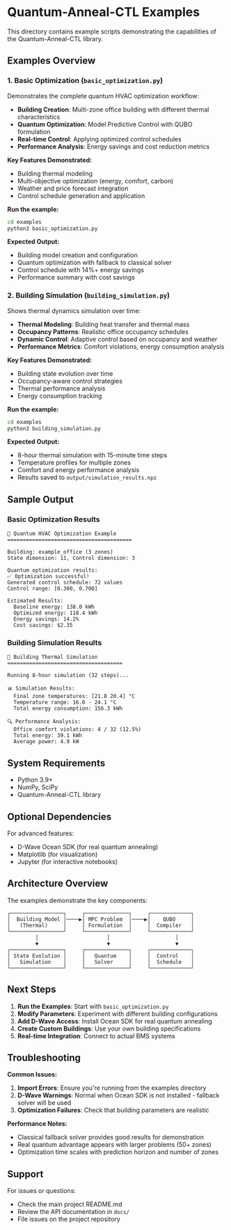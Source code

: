 # Quantum-Anneal-CTL Examples

This directory contains example scripts demonstrating the capabilities of the Quantum-Anneal-CTL library.

## Examples Overview

### 1. Basic Optimization (`basic_optimization.py`)

Demonstrates the complete quantum HVAC optimization workflow:

- **Building Creation**: Multi-zone office building with different thermal characteristics
- **Quantum Optimization**: Model Predictive Control with QUBO formulation
- **Real-time Control**: Applying optimized control schedules
- **Performance Analysis**: Energy savings and cost reduction metrics

**Key Features Demonstrated:**
- Building thermal modeling
- Multi-objective optimization (energy, comfort, carbon)
- Weather and price forecast integration
- Control schedule generation and application

**Run the example:**
```bash
cd examples
python3 basic_optimization.py
```

**Expected Output:**
- Building model creation and configuration
- Quantum optimization with fallback to classical solver
- Control schedule with 14%+ energy savings
- Performance summary with cost savings

### 2. Building Simulation (`building_simulation.py`)

Shows thermal dynamics simulation over time:

- **Thermal Modeling**: Building heat transfer and thermal mass
- **Occupancy Patterns**: Realistic office occupancy schedules  
- **Dynamic Control**: Adaptive control based on occupancy and weather
- **Performance Metrics**: Comfort violations, energy consumption analysis

**Key Features Demonstrated:**
- Building state evolution over time
- Occupancy-aware control strategies
- Thermal performance analysis
- Energy consumption tracking

**Run the example:**
```bash
cd examples  
python3 building_simulation.py
```

**Expected Output:**
- 8-hour thermal simulation with 15-minute time steps
- Temperature profiles for multiple zones
- Comfort and energy performance analysis
- Results saved to `output/simulation_results.npz`

## Sample Output

### Basic Optimization Results
```
🏢 Quantum HVAC Optimization Example
========================================

Building: example_office (3 zones)
State dimension: 11, Control dimension: 3

Quantum optimization results:
✅ Optimization successful!
Generated control schedule: 72 values
Control range: [0.300, 0.700]

Estimated Results:
  Baseline energy: 138.0 kWh
  Optimized energy: 118.4 kWh  
  Energy savings: 14.2%
  Cost savings: $2.35
```

### Building Simulation Results
```
🏢 Building Thermal Simulation
=====================================

Running 8-hour simulation (32 steps)...

📊 Simulation Results:
  Final zone temperatures: [21.8 20.4] °C
  Temperature range: 16.0 - 24.1 °C
  Total energy consumption: 156.3 kWh

🔍 Performance Analysis:
  Office comfort violations: 4 / 32 (12.5%)
  Total energy: 39.1 kWh
  Average power: 4.9 kW
```

## System Requirements

- Python 3.9+
- NumPy, SciPy
- Quantum-Anneal-CTL library

## Optional Dependencies

For advanced features:
- D-Wave Ocean SDK (for real quantum annealing)
- Matplotlib (for visualization)
- Jupyter (for interactive notebooks)

## Architecture Overview

The examples demonstrate the key components:

```
┌─────────────────┐     ┌──────────────┐     ┌─────────────┐
│  Building Model │────▶│ MPC Problem  │────▶│    QUBO     │
│   (Thermal)     │     │ Formulation  │     │  Compiler   │ 
└─────────────────┘     └──────────────┘     └─────────────┘
         │                      │                     │
         ▼                      ▼                     ▼
┌─────────────────┐     ┌──────────────┐     ┌─────────────┐
│ State Evolution │     │   Quantum    │     │  Control    │
│   Simulation    │     │   Solver     │     │  Schedule   │
└─────────────────┘     └──────────────┘     └─────────────┘
```

## Next Steps

1. **Run the Examples**: Start with `basic_optimization.py`
2. **Modify Parameters**: Experiment with different building configurations
3. **Add D-Wave Access**: Install Ocean SDK for real quantum annealing
4. **Create Custom Buildings**: Use your own building specifications
5. **Real-time Integration**: Connect to actual BMS systems

## Troubleshooting

**Common Issues:**

1. **Import Errors**: Ensure you're running from the examples directory
2. **D-Wave Warnings**: Normal when Ocean SDK is not installed - fallback solver will be used
3. **Optimization Failures**: Check that building parameters are realistic

**Performance Notes:**

- Classical fallback solver provides good results for demonstration
- Real quantum advantage appears with larger problems (50+ zones)
- Optimization time scales with prediction horizon and number of zones

## Support

For issues or questions:
- Check the main project README.md
- Review the API documentation in `docs/`
- File issues on the project repository
